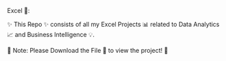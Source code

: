 Excel 📑:

✨ This Repo ✨ consists of all my Excel Projects 📊 related to Data Analytics 📈 and Business Intelligence 💡.

📌 Note: Please Download the File 💾 to view the project! 🚀
